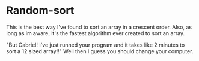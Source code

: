 # Random-sort
This is the best way I've found to sort an array in a crescent order. 
Also, as long as im aware, it's the fastest algorithm ever created to sort an array.

"But Gabriel! I've just runned your program and it takes like 2 minutes to sort a 12 sized array!!"
Well then I guess you should change your computer.
